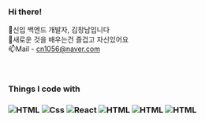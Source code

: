 ### Hi there!

🌱신입 백엔드 개발자, 김창남입니다 <br>
🔎새로운 것을 배우는건 즐겁고 자신있어요 <br>
📫Mail - cn1056@naver.com 
<br><br><br>
<h3>Things I code with<h3>
<img alt="HTML" src="https://img.shields.io/badge/-html5-FF5E00?style=flat-square&logo=html5&logoColor=white" />  
<img alt="Css" src="https://img.shields.io/badge/-css3-368AFF?style=flat-square&logo=css3&logoColor=white" /> 
<img alt="React" src="https://img.shields.io/badge/-React-45b8d8?style=flat-square&logo=react&logoColor=white" />
<img alt="HTML" src="https://img.shields.io/badge/-html5-FF5E00?style=flat-square&logo=html5&logoColor=white" /> 
<img alt="HTML" src="https://img.shields.io/badge/-html5-FF5E00?style=flat-square&logo=html5&logoColor=white" /> 
<img alt="HTML" src="https://img.shields.io/badge/-html5-FF5E00?style=flat-square&logo=html5&logoColor=white" /> 

<!--
**SpearManCN/SpearManCN** is a ✨ _special_ ✨ repository because its `README.md` (this file) appears on your GitHub profile.

Here are some ideas to get you started:

- 🔭 I’m currently working on ...
- 🌱 I’m currently learning ...
- 👯 I’m looking to collaborate on ...
- 🤔 I’m looking for help with ...
- 💬 Ask me about ...
- 📫 How to reach me: ...
- 😄 Pronouns: ...
- ⚡ Fun fact: ...
-->

